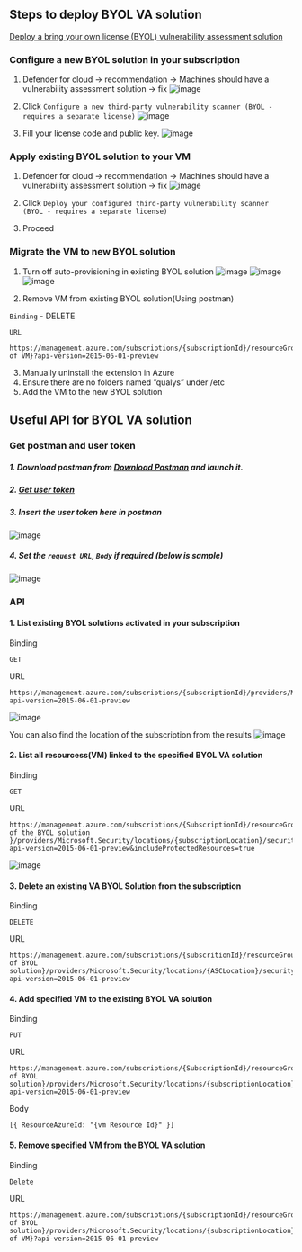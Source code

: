 ## Steps to deploy BYOL VA solution
[Deploy a bring your own license (BYOL) vulnerability assessment solution](https://learn.microsoft.com/en-us/azure/defender-for-cloud/deploy-vulnerability-assessment-byol-vm)

### Configure a new BYOL solution in your subscription
1. Defender for cloud -> recommendation -> Machines should have a vulnerability assessment solution -> fix
![image](https://user-images.githubusercontent.com/96930989/213363188-c2164819-4b1e-4ac3-8362-c21c0f00025a.png)

2. Click `Configure a new third-party vulnerability scanner (BYOL - requires a separate license)`
![image](https://user-images.githubusercontent.com/96930989/213363249-0c70bfe7-f470-432f-9457-46f7cacbd8c3.png)

3. Fill your license code and public key.
![image](https://user-images.githubusercontent.com/96930989/213363258-3e164de5-cb0a-46f1-95cb-03ccc3d90dc7.png)


### Apply existing BYOL solution to your VM
1. Defender for cloud -> recommendation -> Machines should have a vulnerability assessment solution -> fix
![image](https://user-images.githubusercontent.com/96930989/213402182-bfa3d63a-c330-4304-9000-cb2249601855.png)

2. Click `Deploy your configured third-party vulnerability scanner (BYOL - requires a separate license)`

3. Proceed


### Migrate the VM to new BYOL solution
1. Turn off auto-provisioning in existing BYOL solution
![image](https://user-images.githubusercontent.com/96930989/215679440-2b832156-b5be-49ba-ab19-91707fc54d15.png)
![image](https://user-images.githubusercontent.com/96930989/215679303-90b07626-ce66-49ee-beb0-005122ffb93d.png)
![image](https://user-images.githubusercontent.com/96930989/215679331-bd66f99f-b077-4ecf-b916-b6a227c87315.png)

2. Remove VM from existing BYOL solution(Using postman)

`Binding` - DELETE

`URL`
```
https://management.azure.com/subscriptions/{subscriptionId}/resourceGroups/{RGName}/providers/Microsoft.Security/locations/{subscriptionLocation}/securitySolutions/{solutionName}/protectedResources/{azureResourceId of VM}?api-version=2015-06-01-preview
```

3. Manually uninstall the extension in Azure
4. Ensure there are no folders named ”qualys” under /etc
5. Add the VM to the new BYOL solution


## Useful API for BYOL VA solution
### Get postman and user token
##### 1. Download postman from [Download Postman](https://www.postman.com/downloads/) and launch it.
##### 2. [Get user token](https://github.com/guguji666666/GJS-MDC-Tips/tree/main/API%20Basic)
##### 3. Insert the user token here in postman
![image](https://user-images.githubusercontent.com/96930989/210289242-15003c92-1406-4289-9cfd-a08e5cd7260f.png)
##### 4. Set the `request URL`, `Body` if required (below is sample)
![image](https://user-images.githubusercontent.com/96930989/210707768-4979d7d8-4a3e-4b8d-821e-3234f2704be5.png)

### API
#### 1. List existing BYOL solutions activated in your subscription
Binding
```
GET
```
URL
```
https://management.azure.com/subscriptions/{subscriptionId}/providers/Microsoft.Security/securitySolutions?api-version=2015-06-01-preview
```
![image](https://user-images.githubusercontent.com/96930989/220620651-981a2f19-ae6b-4e3b-a5fa-dd9abf625e84.png)

You can also find the location of the subscription from the results
![image](https://user-images.githubusercontent.com/96930989/220620754-5942bca4-3981-4c74-bdab-dad757ad6633.png)


#### 2. List all resourcess(VM) linked to the specified BYOL VA solution
Binding
```
GET
``` 
URL
```
https://management.azure.com/subscriptions/{SubscriptionId}/resourceGroups/{RG of the BYOL solution }/providers/Microsoft.Security/locations/{subscriptionLocation}/securitySolutions/{SolutionName}?api-version=2015-06-01-preview&includeProtectedResources=true
```
![image](https://user-images.githubusercontent.com/96930989/220621676-cc185327-aa7a-4457-a3dd-5066912dd281.png)


#### 3. Delete an existing VA BYOL Solution from the subscription
Binding
```
DELETE
``` 
URL
```
https://management.azure.com/subscriptions/{subscritionId}/resourceGroups/{RG of BYOL solution}/providers/Microsoft.Security/locations/{ASCLocation}/securitySolutions/{solutionName}/?api-version=2015-06-01-preview
```

#### 4. Add specified VM to the existing BYOL VA solution
Binding
```
PUT
```
URL
```
https://management.azure.com/subscriptions/{SubscriptionId}/resourceGroups/{RG of BYOL solution}/providers/Microsoft.Security/locations/{subscriptionLocation}/securitySolutions/{SolutionName}/protectedResources?api-version=2015-06-01-preview 
```
Body
```
[{ ResourceAzureId: "{vm Resource Id}" }]
```

#### 5. Remove specified VM from the BYOL VA solution
Binding
```
Delete
```
URL
```
https://management.azure.com/subscriptions/{subscriptionId}/resourceGroups/{RGName of BYOL solution}/providers/Microsoft.Security/locations/{subscriptionLocation}/securitySolutions/{solutionName}/protectedResources/{azureResourceId of VM}?api-version=2015-06-01-preview 
```


